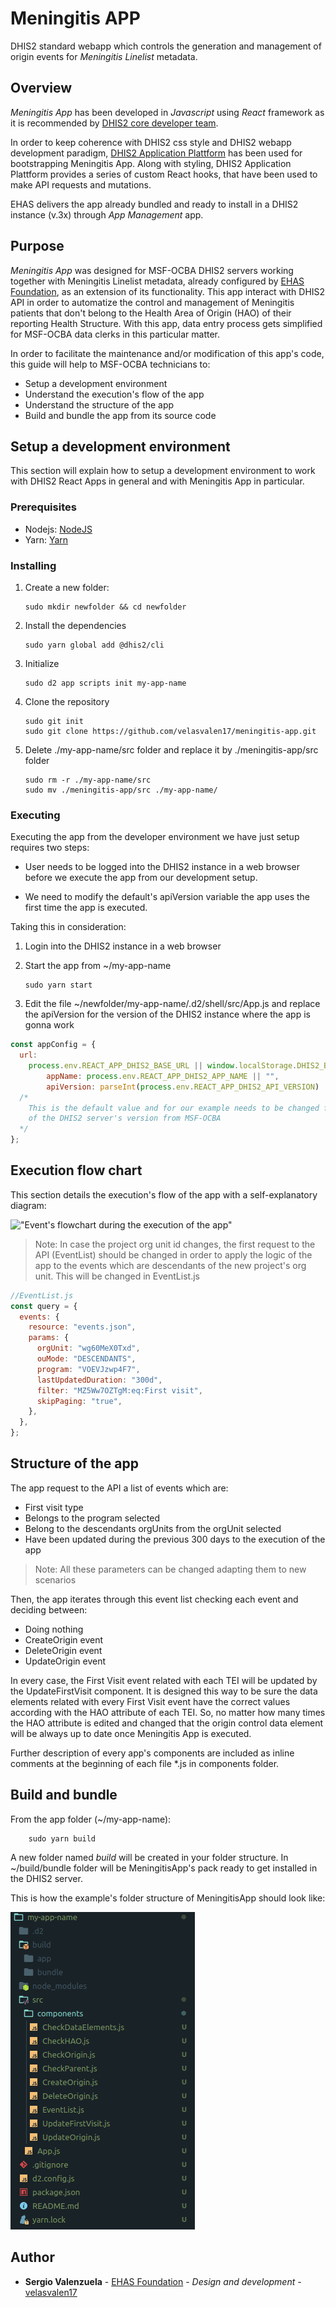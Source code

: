 # Meningitis APP

DHIS2 standard webapp which controls the generation and management of origin events for _Meningitis Linelist_ metadata.

## Overview

_Meningitis App_ has been developed in _Javascript_ using _React_ framework as it is recommended by [DHIS2 core developer team](https://dhis2designlab.github.io/).

In order to keep coherence with DHIS2 css style and DHIS2 webapp development paradigm, [DHIS2 Application Plattform](https://platform.dhis2.nu/) has been used for bootstrapping Meningitis App. Along with styling, DHIS2 Application Plattform provides a series of custom React hooks, that have been used to make API requests and mutations.

EHAS delivers the app already bundled and ready to install in a DHIS2 instance (v.3x) through _App Management_ app.

## Purpose

_Meningitis App_ was designed for MSF-OCBA DHIS2 servers working together with Meningitis Linelist metadata, already configured by [EHAS Foundation](http://www.ehas.org/), as an extension of its functionality. This app interact with DHIS2 API in order to automatize the control and management of Meningitis patients that don't belong to the Health Area of Origin (HAO) of their reporting Health Structure. With this app, data entry process gets simplified for MSF-OCBA data clerks in this particular matter.

In order to facilitate the maintenance and/or modification of this app's code, this guide will help to MSF-OCBA technicians to:

- Setup a development environment
- Understand the execution's flow of the app
- Understand the structure of the app
- Build and bundle the app from its source code

## Setup a development environment

This section will explain how to setup a development environment to work with DHIS2 React Apps in general and with Meningitis App in particular.

### Prerequisites

- Nodejs: [NodeJS](https://nodejs.org/en/)
- Yarn: [Yarn](https://yarnpkg.com/getting-started/install)

### Installing

1.  Create a new folder:

        sudo mkdir newfolder && cd newfolder

2.  Install the dependencies

        sudo yarn global add @dhis2/cli

3.  Initialize

        sudo d2 app scripts init my-app-name

4.  Clone the repository

        sudo git init
        sudo git clone https://github.com/velasvalen17/meningitis-app.git

5.  Delete ./my-app-name/src folder and replace it by ./meningitis-app/src folder

        sudo rm -r ./my-app-name/src
        sudo mv ./meningitis-app/src ./my-app-name/

### Executing

Executing the app from the developer environment we have just setup requires two steps:

- User needs to be logged into the DHIS2 instance in a web browser before we execute the app from our development setup.

- We need to modify the default's apiVersion variable the app uses the first time the app is executed.

Taking this in consideration:

1.  Login into the DHIS2 instance in a web browser
2.  Start the app from ~/my-app-name

        sudo yarn start

3.  Edit the file ~/newfolder/my-app-name/.d2/shell/src/App.js and replace the apiVersion for the version of the DHIS2 instance where the app is gonna work

```javascript
const appConfig = {
  url:
    process.env.REACT_APP_DHIS2_BASE_URL || window.localStorage.DHIS2_BASE_URL,
        appName: process.env.REACT_APP_DHIS2_APP_NAME || "",
        apiVersion: parseInt(process.env.REACT_APP_DHIS2_API_VERSION) || 30,
  /*
    This is the default value and for our example needs to be changed from 32 to 30 because 
    of the DHIS2 server's version from MSF-OCBA
  */
};
```

## Execution flow chart

This section details the execution's flow of the app with a self-explanatory diagram:

!["Event's flowchart during the execution of the app"](./images/flowchart.png)

> Note: In case the project org unit id changes, the first request to the API (EventList) should be changed in order to apply the logic of the app to the events which are descendants of the new project's org unit. This will be changed in EventList.js

```javascript
//EventList.js
const query = {
  events: {
    resource: "events.json",
    params: {
      orgUnit: "wg60MeX0Txd",
      ouMode: "DESCENDANTS",
      program: "VOEVJzwp4F7",
      lastUpdatedDuration: "300d",
      filter: "MZ5Ww7OZTgM:eq:First visit",
      skipPaging: "true",
    },
  },
};
```

## Structure of the app

The app request to the API a list of events which are:

- First visit type
- Belongs to the program selected
- Belong to the descendants orgUnits from the orgUnit selected
- Have been updated during the previous 300 days to the execution of the app

> Note: All these parameters can be changed adapting them to new scenarios

Then, the app iterates through this event list checking each event and deciding between:

- Doing nothing
- CreateOrigin event
- DeleteOrigin event
- UpdateOrigin event

In every case, the First Visit event related with each TEI will be updated by the UpdateFirstVisit component. It is designed this way to be sure the data elements related with every First Visit event have the correct values according with the HAO attribute of each TEI. So, no matter how many times the HAO attribute is edited and changed that the origin control data element will be always up to date once Meningitis App is executed.

Further description of every app's components are included as inline comments at the beginning of each file \*.js in components folder.

## Build and bundle

From the app folder (~/my-app-name):

        sudo yarn build

A new folder named _build_ will be created in your folder structure. In ~/build/bundle folder will be MeningitisApp's pack ready to get installed in the DHIS2 server.

This is how the example's folder structure of MeningitisApp should look like:

!["Event's flowchart during the execution of the app"](./images/meningitisAppStructure.png)

## Author

- **Sergio Valenzuela** - [EHAS Foundation](https://github.com/ehasalud) - _Design and development_ - [velasvalen17](https://github.com/velasvalen17)
